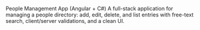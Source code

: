 People Management App (Angular + C#)
A full-stack application for managing a people directory: add, edit, delete, and list entries with free-text search, client/server validations, and a clean UI.
